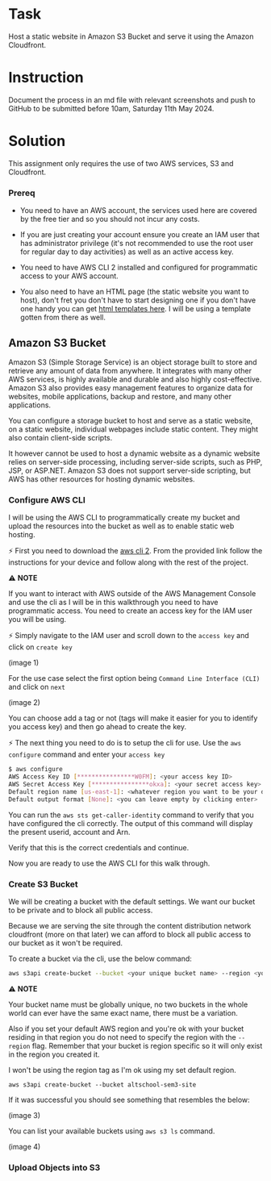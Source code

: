 # Task

Host a static website in Amazon S3 Bucket and serve it using the Amazon Cloudfront.

# Instruction

Document the process in an md file with relevant screenshots and push to GitHub to be submitted before 10am, Saturday 11th May 2024.

# Solution

This assignment only requires the use of two AWS services, S3 and Cloudfront.

### Prereq

- You need to have an AWS account, the services used here are covered by the free tier and so you should not incur any costs. 

- If you are just creating your account ensure you create an IAM user that has administrator privilege (it's not recommended to use the root user for regular day to day activities) as well as an active access key.

- You need to have AWS CLI 2 installed and configured for programmatic access to your AWS account.

- You also need to have an HTML page (the static website you want to host), don't fret you don't have to start designing one if you don't have one handy you can get [html templates here](https://www.tooplate.com/). I will be using a template gotten from there as well.

## Amazon S3 Bucket

Amazon S3 (Simple Storage Service) is an object storage built to store and retrieve any amount of data from anywhere. It integrates with many other AWS services, is highly available and durable and also highly cost-effective. Amazon S3 also provides easy management features to organize data for websites, mobile applications, backup and restore, and many other applications. 

You can configure a storage bucket to host and serve as a static website, on a static website, individual webpages include static content. They might also contain client-side scripts. 

It however cannot be used to host a dynamic website as a dynamic website relies on server-side processing, including server-side scripts, such as PHP, JSP, or ASP.NET. Amazon S3 does not support server-side scripting, but AWS has other resources for hosting dynamic websites.

### Configure AWS CLI

I will be using the AWS CLI to programmatically create my bucket and upload the resources into the bucket as well as to enable static web hosting.

:zap: First you need to download the [aws cli 2](https://docs.aws.amazon.com/cli/latest/userguide/getting-started-install.html). From the provided link follow the instructions for your device and follow along with the rest of the project.

:warning: **NOTE**

If you want to interact with AWS outside of the AWS Management Console and use the cli as I will be in this walkthrough you need to have programmatic access. You need to create an access key for the IAM user you will be using.

:zap: Simply navigate to the IAM user and scroll down to the `access key` and click on `create key`

(image 1)

For the use case select the first option being `Command Line Interface (CLI)` and click on `next`

(image 2)

You can choose add a tag or not (tags will make it easier for you to identify you access key) and then go ahead to create the key.

:zap: The next thing you need to do is to setup the cli for use. Use the `aws configure` command and enter your `access key`

```sh
$ aws configure
AWS Access Key ID [****************W0FM]: <your access key ID>
AWS Secret Access Key [****************okxa]: <your secret access key>
Default region name [us-east-1]: <whatever region you want to be your default>
Default output format [None]: <you can leave empty by clicking enter>
```

You can run the `aws sts get-caller-identity` command to verify that you have configured the cli correctly. The output of this command will display the present userid, account and Arn.

Verify that this is the correct credentials and continue.

Now you are ready to use the AWS CLI for this walk through.

### Create S3 Bucket

We will be creating a bucket with the default settings. We want our bucket to be private and to block all public access. 

Because we are serving the site through the content distribution network cloudfront (more on that later) we can afford to block all public access to our bucket as it won't be required.

To create a bucket via the cli, use the below command:

```sh
aws s3api create-bucket --bucket <your unique bucket name> --region <your preferred aws region>
```

:warning: **NOTE**

Your bucket name must be globally unique, no two buckets in the whole world can ever have the same exact name, there must be a variation.

Also if you set your default AWS region and you're ok with your bucket residing in that region you do not need to specify the region with the `--region` flag. Remember that your bucket is region specific so it will only exist in the region you created it.

I won't be using the region tag as I'm ok using my set default region.

```
aws s3api create-bucket --bucket altschool-sem3-site
```

If it was successful you should see something that resembles the below:

(image 3)

You can list your available buckets using `aws s3 ls` command.

(image 4)

### Upload Objects into S3

